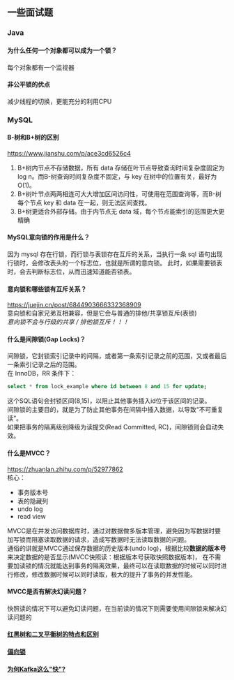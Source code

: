 ## 一些面试题
### Java
#### 为什么任何一个对象都可以成为一个锁？
每个对象都有一个监视器
#### 非公平锁的优点
减少线程的切换，更能充分的利用CPU
### MySQL
#### B-树和B+树的区别
https://www.jianshu.com/p/ace3cd6526c4<br/>
1. B+树内节点不存储数据，所有 data 存储在叶节点导致查询时间复杂度固定为 log n。而B-树查询时间复杂度不固定，与 key 在树中的位置有关，最好为O(1)。
2. B+树叶节点两两相连可大大增加区间访问性，可使用在范围查询等，而B-树每个节点 key 和 data 在一起，则无法区间查找。
3. B+树更适合外部存储。由于内节点无 data 域，每个节点能索引的范围更大更精确
#### MySQL意向锁的作用是什么？
因为 mysql 存在行锁，而行锁与表锁存在互斥的关系，当执行一条 sql 语句出现行锁时，会修改表头的一个标志位，也就是所谓的意向锁。
此时，如果需要锁表时，会去判断标志位，从而迅速知道能否锁表。
#### 意向锁和哪些锁有互斥关系？
https://juejin.cn/post/6844903666332368909 <br/>
意向锁和自家兄弟互相兼容，但是它会与普通的排他/共享锁互斥(表锁)<br/>
*意向锁不会与行级的共享 / 排他锁互斥！！！*
#### 什么是间隙锁(Gap Locks)？
间隙锁，它封锁索引记录中的间隔，或者第一条索引记录之前的范围，又或者最后一条索引记录之后的范围。<br/>
在 InnoDB，RR 条件下：<br/>
```sql
select * from lock_example where id between 8 and 15 for update;
```
这个SQL语句会封锁区间(8,15)，以阻止其他事务插入id位于该区间的记录。<br/>
间隙锁的主要目的，就是为了防止其他事务在间隔中插入数据，以导致“不可重复读”。<br/>
如果把事务的隔离级别降级为读提交(Read Committed, RC)，间隙锁则会自动失效。
#### 什么是MVCC？
https://zhuanlan.zhihu.com/p/52977862<br/>
核心：
- 事务版本号
- 表的隐藏列
- undo log
- read view

MVCC是在并发访问数据库时，通过对数据做多版本管理，避免因为写数据时要加写锁而阻塞读取数据的请求，造成写数据时无法读取数据的问题。<br/>
通俗的讲就是MVCC通过保存数据的历史版本(undo log)，根据比较**数据的版本号**来决定数据的是否显示(MVCC快照读：根据版本号获取快照数据版本)，
在不需要加读锁的情况就能达到事务的隔离效果，最终可以在读取数据的时候可以同时进行修改，修改数据时候可以同时读取，极大的提升了事务的并发性能。

#### MVCC是否有解决幻读问题？
快照读的情况下可以避免幻读问题，在当前读的情况下则需要使用间隙锁来解决幻读问题的

#### [红黑树和二叉平衡树的特点和区别](https://github.com/suxiongwei/without-me/blob/main/src/main/java/com/sxw/learn/leetcode/tree/%E4%BA%8C%E5%8F%89%E6%9F%A5%E6%89%BE%E6%A0%91%26%E5%B9%B3%E8%A1%A1%E4%BA%8C%E5%8F%89%E6%A0%91%26%E7%BA%A2%E9%BB%91%E6%A0%91%26B-%E6%A0%91%26B%2B%E6%A0%91%E6%80%A7%E8%83%BD%E5%AF%B9%E6%AF%94.md)

#### [偏向锁](https://github.com/suxiongwei/without-me/blob/main/src/main/java/com/sxw/learn/sync/SynchronizedDemo.java)

#### [为何Kafka这么"快"?]()